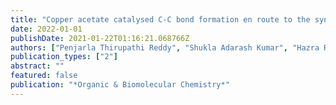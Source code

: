 ```yaml
---
title: "Copper acetate catalysed C-C bond formation en route to the synthesis of spiro indanedione cyclopropylpyrazolones"
date: 2022-01-01
publishDate: 2021-01-22T01:16:21.068766Z
authors: ["Penjarla Thirupathi Reddy", "Shukla Adarash Kumar", "Hazra Rituparna", "Roy Durba", "Kundarapu Maheshwar", "Dixit Mudit", "Bhattacharya Anupam"]
publication_types: ["2"]
abstract: ""
featured: false
publication: "*Organic & Biomolecular Chemistry*"
---
```


